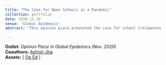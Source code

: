 ```yaml
---
title: "The Case for Open Schools in a Pandemic"
collection: portfolio
date: 2020-11-16
venue: 'Global Epidemics'
abstract: "This opinion piece presented the case for school (re)openings during the COVID-19 pandemic. In the midst of the COVID-19 pandemic, politicians, clinicians, and the American people were attempting to balance lives against livelihoods. Nowhere was this tradeoff more pronounced than in elementary education. When deciding whether to open our schools, we argued that we must weigh the risks of contagion against the costs of remote learning. Policymakers needed to consider two key questions in the school debate: 1. do schools drive transmission in the community? and 2. do high community transmission rates drive outbreaks in schools?"

---
```


**Outlet:** _Opinion Piece in Global Epidemics (Nov. 2020)_
<br>
**Coauthors:** [Ashish Jha][ajha].
<br>
**Assets:** [ [Op Ed][covschools-pub] ]

[covschools-pub]: https://globalepidemics.org/2020/11/16/the-case-for-open-schools-in-a-pandemic/
[ajha]: https://dean.sph.brown.edu/dean
